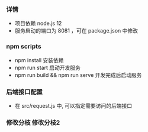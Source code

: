 ### 详情
* 项目依赖 node.js 12
* 服务启动的端口为 8081 ，可在 package.json 中修改

### npm scripts

* npm install    安装依赖
* npm run start  启动开发服务
* npm run build && npm run serve 开发完成后启动服务

### 后端接口配置
* 在 src/request.js 中, 可以指定需要访问的后端接口

### 修改分枝 修改分枝2
